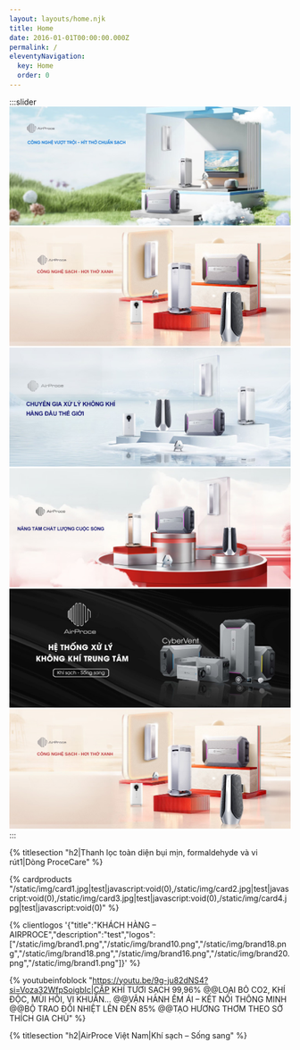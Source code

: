 ```yaml
---
layout: layouts/home.njk
title: Home
date: 2016-01-01T00:00:00.000Z
permalink: /
eleventyNavigation:
  key: Home
  order: 0
---
```

:::slider
![](/static/img/bg1.jpg)
![](/static/img/bg2.jpg)
![](/static/img/bg3.jpg)
![](/static/img/bg4.jpg)
![](/static/img/bg5.jpg)
![](/static/img/bg2.jpg)
:::

{% titlesection "h2|Thanh lọc toàn diện bụi mịn, formaldehyde và vi rút1|Dòng ProceCare" %}

{% cardproducts "/static/img/card1.jpg|test|javascript:void(0),/static/img/card2.jpg|test|javascript:void(0),/static/img/card3.jpg|test|javascript:void(0),/static/img/card4.jpg|test|javascript:void(0)" %}

{% clientlogos '{"title":"KHÁCH HÀNG – AIRPROCE","description":"test","logos":["/static/img/brand1.png","/static/img/brand10.png","/static/img/brand18.png","/static/img/brand18.png","/static/img/brand16.png","/static/img/brand20.png","/static/img/brand1.png"]}' %}

{% youtubeinfoblock "https://youtu.be/9g-ju82dNS4?si=Voza32WfpSoigbIc|CẤP KHÍ TƯƠI SẠCH 99,96% @@LOẠI BỎ CO2, KHÍ ĐỘC, MÙI HÔI, VI KHUẨN… @@VẬN HÀNH ÊM ÁI – KẾT NỐI THÔNG MINH @@BỘ TRAO ĐỔI NHIỆT LÊN ĐẾN 85% @@TẠO HƯƠNG THƠM THEO SỞ THÍCH GIA CHỦ" %}

{% titlesection "h2|AirProce Việt Nam|Khí sạch – Sống sang" %}
